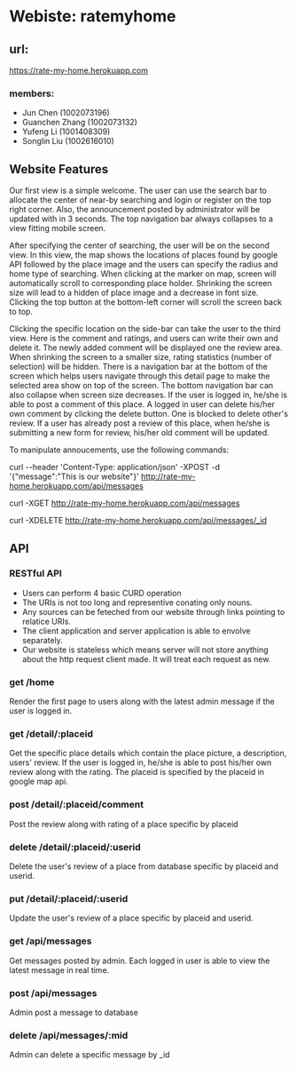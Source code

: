 # Webiste: ratemyhome
## url:
https://rate-my-home.herokuapp.com
### members:
- Jun Chen (1002073196)
- Guanchen Zhang (1002073132) 
- Yufeng Li (1001408309) 
- Songlin Liu (1002616010)


## Website Features
Our first view is a simple welcome. The user can use the search bar to allocate the center of near-by searching and login or register on the top right corner. Also, the announcement posted by administrator will be updated with in 3 seconds. The top navigation bar always collapses to a view fitting mobile screen.

After specifying the center of searching, the user will be on the second view. In this view, the map shows the locations of places found by google API followed by the place image and the users can specify the radius and home type of searching. When clicking at the marker on map, screen will automatically scroll to corresponding place holder. Shrinking the screen size will lead to a hidden of place image and a decrease in font size. Clicking the top button at the bottom-left corner will scroll the screen back to top.

Clicking the specific location on the side-bar can take the user to the third view. Here is the comment and ratings, and users can write their own and delete it. The newly added comment will be displayed one the review area. When shrinking the screen to a smaller size, rating statistics (number of selection) will be hidden. There is a navigation bar at the bottom of the screen which helps users navigate through this detail page to make the selected area show on top of the screen. The bottom navigation bar can also collapse when screen size decreases.
If the user is logged in, he/she is able to post a comment of this place. A logged in user can delete his/her own comment by clicking the delete button. One is blocked to delete other's review. If a user has already post a review of this place, when he/she is submitting a new form for review, his/her old comment will be updated.


To manipulate annoucements, use the following commands:

curl --header 'Content-Type: application/json' -XPOST -d '{"message":"This is our website"}' http://rate-my-home.herokuapp.com/api/messages

curl -XGET http://rate-my-home.herokuapp.com/api/messages

curl -XDELETE http://rate-my-home.herokuapp.com/api/messages/_id

## API
### RESTful API
- Users can perform 4 basic CURD operation
- The URIs is not too long and representive conating only nouns.
- Any sources can be feteched from our website through links pointing to relatice URIs.
- The client application and server application is able to envolve separately.
- Our website is stateless which means server will not store anything about the http request client made. It will treat each request as new.


### get /home
Render the first page to users along with the latest admin message if the user is logged in.

### get /detail/:placeid
Get the specific place details which contain the place picture, a description, users' review. If the user is logged in, he/she is able to post his/her own review along with the rating. The placeid is specified by the placeid in google map api.


### post /detail/:placeid/comment
Post the review along with rating of a place specific by placeid


### delete /detail/:placeid/:userid
Delete the user's review of a place from database specific by placeid and userid.


### put /detail/:placeid/:userid
Update the user's review of a place specific by placeid and userid.


### get /api/messages
Get messages posted by admin. Each logged in user is able to view the latest message in real time.

### post /api/messages
Admin post a message to database

### delete /api/messages/:mid
Admin can delete a specific message by _id




